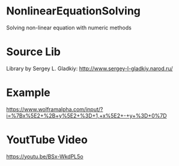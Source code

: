 # NonlinearEquationSolving
Solving non-linear equation with numeric methods

# Source Lib
Library by Sergey L. Gladkiy: http://www.sergey-l-gladkiy.narod.ru/

# Example
https://www.wolframalpha.com/input/?i=%7Bx%5E2+%2B+y%5E2+%3D+1,+x%5E2+-+y+%3D+0%7D

# YoutTube Video
https://youtu.be/BSx-WkdPL5o
